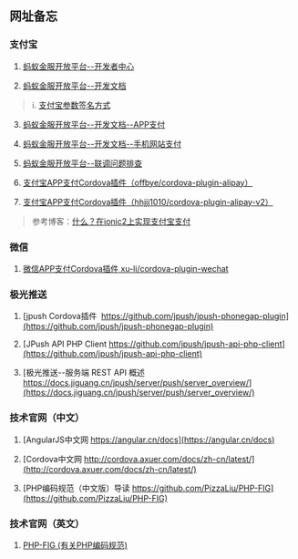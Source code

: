 ## 网址备忘

### 支付宝
1. [蚂蚁金服开放平台--开发者中心](https://openhome.alipay.com/platform/developerIndex.htm)

2. [蚂蚁金服开放平台--开发文档](https://openhome.alipay.com/developmentDocument.htm)
> i. [支付宝参数签名方式](https://docs.open.alipay.com/291/106118)

3. [蚂蚁金服开放平台--开发文档--APP支付](https://docs.open.alipay.com/204)

4. [蚂蚁金服开放平台--开发文档--手机网站支付](https://docs.open.alipay.com/203)

5. [蚂蚁金服开放平台--联调问题排查](https://docs.open.alipay.com/common/fr9vsk)

6. [支付宝APP支付Cordova插件（offbye/cordova-plugin-alipay）](https://github.com/offbye/cordova-plugin-alipay)

7. [支付宝APP支付Cordova插件（hhjjj1010/cordova-plugin-alipay-v2）](https://github.com/hhjjj1010/cordova-plugin-alipay-v2)
> 参考博客：[什么？在ionic2上实现支付宝支付](http://blog.csdn.net/qq_15096707/article/details/53073547)

### 微信
1. [微信APP支付Cordova插件 xu-li/cordova-plugin-wechat](https://github.com/xu-li/cordova-plugin-wechat)

### 极光推送
1. [jpush Cordova插件  https://github.com/jpush/jpush-phonegap-plugin](https://github.com/jpush/jpush-phonegap-plugin)

2. [JPush API PHP Client https://github.com/jpush/jpush-api-php-client](https://github.com/jpush/jpush-api-php-client)

3. [极光推送--服务端 REST API 概述  https://docs.jiguang.cn/jpush/server/push/server_overview/](https://docs.jiguang.cn/jpush/server/push/server_overview/)

### 技术官网（中文）
1. [AngularJS中文网  https://angular.cn/docs](https://angular.cn/docs)

2. [Cordova中文网   http://cordova.axuer.com/docs/zh-cn/latest/](http://cordova.axuer.com/docs/zh-cn/latest/)

3. [PHP编码规范（中文版）导读  https://github.com/PizzaLiu/PHP-FIG](https://github.com/PizzaLiu/PHP-FIG)


### 技术官网（英文）
1. [PHP-FIG (有关PHP编码规范)](http://www.php-fig.org/)

